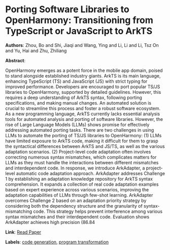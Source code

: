 # Porting Software Libraries to OpenHarmony: Transitioning from TypeScript or JavaScript to ArkTS

**Authors**: Zhou, Bo and Shi, Jiaqi and Wang, Ying and Li, Li and Li, Tsz On and Yu, Hai and Zhu, Zhiliang

**Abstract**:

OpenHarmony emerges as a potent force in the mobile app domain, poised to stand alongside established industry giants. ArkTS is its main language, enhancing TypeScript (TS) and JavaScript (JS) with strict typing for improved performance. Developers are encouraged to port popular TS/JS libraries to OpenHarmony, supported by detailed guidelines. However, this requires a deep understanding of ArkTS syntax, following porting specifications, and making manual changes. An automated solution is crucial to streamline this process and foster a robust software ecosystem. As a new programming language, ArkTS currently lacks essential analysis tools for automated analysis and porting of software libraries. However, the rise of Large Language Models (LLMs) shows promise for effectively addressing automated porting tasks. There are two challenges in using LLMs to automate the porting of TS/JS libraries to OpenHarmony: (1) LLMs have limited exposure to ArkTS code, making it difficult for them to grasp the syntactical differences between ArkTS and JS/TS, as well as the various adaptation scenarios. (2) Project-level code adaptation often involves correcting numerous syntax mismatches, which complicates matters for LLMs as they must handle the interactions between different mismatches and interdependent code. In response, we introduce ArkAdapter, a project-level automatic code adaptation approach. ArkAdapter addresses Challenge 1 by establishing an adaptation knowledge repository for ArkTS syntax comprehension. It expands a collection of real code adaptation examples based on expert experience across various scenarios, improving the adaptation capabilities of LLMs through few-shot learning. ArkAdapter overcomes Challenge 2 based on an adaptation priority strategy by considering both the dependency structure and the granularity of syntax-mismatching code. This strategy helps prevent interference among various syntax mismatches and their interdependent code. Evaluation shows ArkAdapter achieves high precision (86.84

**Link**: [Read Paper](https://doi.org/10.1145/3728941)

**Labels**: [code generation](../../labels/code_generation.md), [program transformation](../../labels/program_transformation.md)
